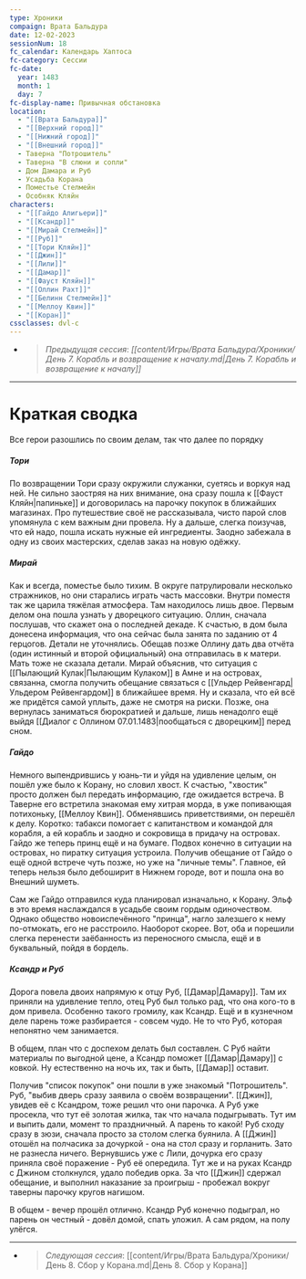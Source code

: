 ```yaml
---
type: Хроники
compaign: Врата Бальдура
date: 12-02-2023
sessionNum: 18
fc_calendar: Календарь Хаптоса
fc-category: Сессии
fc-date:
  year: 1483
  month: 1
  day: 7
fc-display-name: Привычная обстановка
location:
  - "[[Врата Бальдура]]"
  - "[[Верхний город]]"
  - "[[Нижний город]]"
  - "[[Внешний город]]"
  - Таверна "Потрошитель"
  - Таверна "В слюни и сопли"
  - Дом Дамара и Руб
  - Усадьба Корана
  - Поместье Стелмейн
  - Особняк Кляйн
characters:
  - "[[Гайдо Алигьери]]"
  - "[[Ксандр]]"
  - "[[Мирай Стелмейн]]"
  - "[[Руб]]"
  - "[[Тори Кляйн]]"
  - "[[Джин]]"
  - "[[Лили]]"
  - "[[Дамар]]"
  - "[[Фауст Кляйн]]"
  - "[[Оллин Рахт]]"
  - "[[Белинн Стелмейн]]"
  - "[[Меллоу Квин]]"
  - "[[Коран]]"
cssclasses: dvl-c
---
```

<!-- QueryToSerialize: LIST without ID "> *Предыдущая сессия*: *" + file.link + "*" From "content/Игры/Врата Бальдура/Хроники" WHERE sessionNum < this.sessionNum SORT sessionNum desc Limit 1 -->
<!-- SerializedQuery: LIST without ID "> *Предыдущая сессия*: *" + file.link + "*" From "content/Игры/Врата Бальдура/Хроники" WHERE sessionNum < this.sessionNum SORT sessionNum desc Limit 1 -->
- > *Предыдущая сессия*: *[[content/Игры/Врата Бальдура/Хроники/День 7. Корабль и возвращение к началу.md|День 7. Корабль и возвращение к началу]]*
<!-- SerializedQuery END -->
---


# Краткая сводка
Все герои разошлись по своим делам, так что далее по порядку

##### Тори
По возвращении Тори сразу окружили служанки, суетясь и воркуя над ней. Не сильно заостряя на них внимание, она сразу пошла к [[Фауст Кляйн|папиньке]] и договорилась на парочку покупок в ближайших магазинах. Про путешествие своё не рассказывала, чисто парой слов упомянула с кем важным дни провела. Ну а дальше, слегка поизучав, что ей надо, пошла искать нужные ей ингредиенты. Заодно забежала в одну из своих мастерских, сделав заказ на новую одёжку. 

##### Мирай
Как и всегда, поместье было тихим. В округе патрулировали несколько стражников, но они старались играть часть массовки. Внутри поместя так же царила тяжёлая атмосфера. Там находилось лишь двое. Первым делом она пошла узнать у дворецкого ситуацию. Оллин, сначала послушав, что скажет она о последней декаде. К счастью, в дом была донесена информация, что она сейчас была занята по заданию от 4 герцогов. Детали не уточнялись. Обещав позже Оллину дать два отчёта (один истинный и второй официальный) она отправилась в к матери. Мать тоже не сказала детали. Мирай объяснив, что ситуация с [[Пылающий Кулак|Пылающим Кулаком]] в Амне и на островах, связанна, смогла получить обещание связаться с [[Ульдер Рейвенгард|Ульдером Рейвенгардом]] в ближайшее время. Ну и сказала, что ей всё же придётся самой уплыть, даже не смотря на риски. Позже, она вернулась заниматься бюрократией и дальше, лишь ненадолго ещё выйдя [[Диалог  с Оллином 07.01.1483|пообщаться с дворецким]] перед сном.

##### Гайдо
Немного выпендрившись у юань-ти и уйдя на удивление целым, он пошёл уже было к Корану, но словил хвост. К счастью, "хвостик" просто должен был передать информацию, где ожидается встреча. В Таверне его встретила знакомая ему хитрая морда, в уже попивающая потихоньку, [[Меллоу Квин]]. Обменявшись приветствиями, он перешёл к делу. Коротко: табакси помогает с капитанством и командой для корабля, а ей корабль и заодно и сокровища в придачу на островах. Гайдо же теперь принц ещё и на бумаге. Подвох конечно в ситуации на островах, но пиратку ситуация устроила. Получив обещание от Гайдо о ещё одной встрече чуть позже, но уже на "личные темы". Главное, ей теперь нельзя было дебоширит в Нижнем городе, вот и пошла она во Внешний шуметь.

Сам же Гайдо отправился куда планировал изначально, к Корану. Эльф в это время наслаждался в усадьбе своим гордым одиночеством. Однако общество новоиспечённого "принца", нагло залезшего к нему по-отмокать, его не расстроило. Наоборот скорее. Вот, оба и порешили слегка перенести заёбанность из переносного смысла, ещё и в буквальный, пойдя в бордель.

##### Ксандр и Руб
Дорога повела двоих напрямую к отцу Руб, [[Дамар|Дамару]]. Там их приняли на удивление тепло, отец Руб был только рад, что она кого-то в дом привела. Особенно такого громилу, как Ксандр. Ещё и в кузнечном деле парень тоже разбирается - совсем чудо. Не то что Руб, которая непонятно чем занимается. 

В общем, план что с доспехом делать был составлен. С Руб найти материалы по выгодной цене, а Ксандр поможет [[Дамар|Дамару]] с ковкой. Ну естественно на ночь их, так и быть, [[Дамар]] оставит.

Получив "список покупок" они пошли в уже знакомый "Потрошитель". Руб, "выбив дверь сразу заявила о своём возвращении". [[Джин]], увидев её с Ксандром, тоже решил что они парочка. А Руб уже просекла, что тут её золотая жилка, так что начала подыгрывать. Тут им и выпить дали, момент то праздничный. А парень то какой! Руб сходу сразу в зюзи, сначала просто за столом слегка буянила. А [[Джин]] отошёл на полчасика за дочуркой - она на стол сразу и горланить. Зато не разнесла ничего.
Вернувшись уже с Лили, дочурка его сразу приняла своё поражение - Руб её опередила. Тут же и на руках Ксандр с Джином столкнулся, удало победив орка. За что [[Джин]] сдержал обещание, и выполнил наказание за проигрыш - пробежал вокруг таверны парочку кругов нагишом. 

В общем - вечер прошёл отлично. Ксандр Руб конечно подыграл, но парень он честный - довёл домой, спать уложил. А сам рядом, на полу улёгся.


---
<!-- QueryToSerialize: LIST without ID "> *Следующая сессия*: " + file.link From "content/Игры/Врата Бальдура/Хроники" WHERE sessionNum > this.sessionNum SORT sessionNum asc Limit 1 -->
<!-- SerializedQuery: LIST without ID "> *Следующая сессия*: " + file.link From "content/Игры/Врата Бальдура/Хроники" WHERE sessionNum > this.sessionNum SORT sessionNum asc Limit 1 -->
- > *Следующая сессия*: [[content/Игры/Врата Бальдура/Хроники/День 8. Сбор у Корана.md|День 8. Сбор у Корана]]
<!-- SerializedQuery END -->



